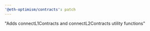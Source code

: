 ```yaml
---
'@eth-optimism/contracts': patch
---
```


"Adds connectL1Contracts and connectL2Contracts utility functions"
